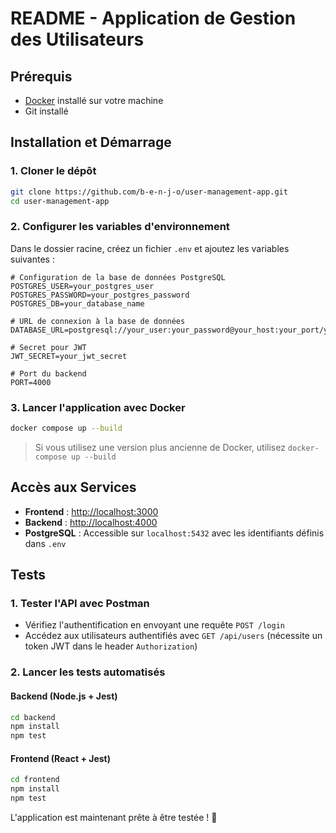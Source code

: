 # README - Application de Gestion des Utilisateurs

## Prérequis
- [Docker](https://www.docker.com/get-started) installé sur votre machine
- Git installé

## Installation et Démarrage
### 1. Cloner le dépôt
```sh
git clone https://github.com/b-e-n-j-o/user-management-app.git
cd user-management-app
```

### 2. Configurer les variables d'environnement
Dans le dossier racine, créez un fichier `.env` et ajoutez les variables suivantes :
```env
# Configuration de la base de données PostgreSQL
POSTGRES_USER=your_postgres_user
POSTGRES_PASSWORD=your_postgres_password
POSTGRES_DB=your_database_name

# URL de connexion à la base de données
DATABASE_URL=postgresql://your_user:your_password@your_host:your_port/your_db

# Secret pour JWT
JWT_SECRET=your_jwt_secret

# Port du backend
PORT=4000
```

### 3. Lancer l'application avec Docker
```sh
docker compose up --build
```
> Si vous utilisez une version plus ancienne de Docker, utilisez `docker-compose up --build`

## Accès aux Services
- **Frontend** : [http://localhost:3000](http://localhost:3000)
- **Backend** : [http://localhost:4000](http://localhost:4000)
- **PostgreSQL** : Accessible sur `localhost:5432` avec les identifiants définis dans `.env`

## Tests
### 1. Tester l'API avec Postman
- Vérifiez l'authentification en envoyant une requête `POST /login`
- Accédez aux utilisateurs authentifiés avec `GET /api/users` (nécessite un token JWT dans le header `Authorization`)

### 2. Lancer les tests automatisés
#### Backend (Node.js + Jest)
```sh
cd backend
npm install
npm test
```
#### Frontend (React + Jest)
```sh
cd frontend
npm install
npm test
```

L'application est maintenant prête à être testée ! 🚀

